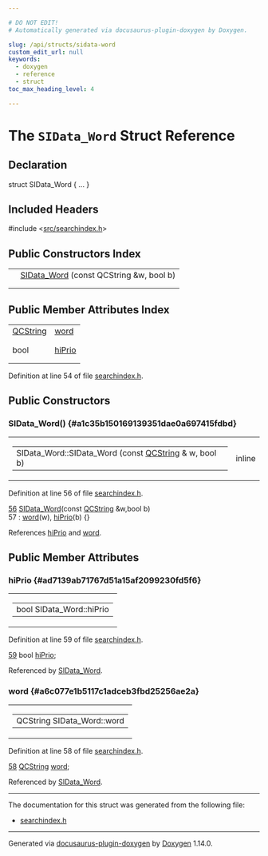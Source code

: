 ```yaml
---

# DO NOT EDIT!
# Automatically generated via docusaurus-plugin-doxygen by Doxygen.

slug: /api/structs/sidata-word
custom_edit_url: null
keywords:
  - doxygen
  - reference
  - struct
toc_max_heading_level: 4

---
```


<div class="doxyPage">

# The `SIData_Word` Struct Reference



## Declaration

<div class="doxyDeclaration">
struct SIData_Word { ... }
</div>

## Included Headers

<div class="doxyIncludesList">#include &lt;<a href="/web-doxygen/docs/api/files/src/searchindex-h">src/searchindex.h</a>&gt;
</div>

## Public Constructors Index

<table class="doxyMembersIndex">

<tr class="doxyMemberIndexItem">
<td class="doxyMemberIndexItemType" align="left" valign="top"></td>
<td class="doxyMemberIndexItemName" align="left" valign="top"><a href="#a1c35b150169139351dae0a697415fdbd">SIData_Word</a> (const QCString &amp;w, bool b)</td>
</tr>
<tr class="doxyMemberIndexDescription">
<td class="doxyMemberIndexDescriptionLeft"></td>
<td class="doxyMemberIndexDescriptionRight">
</td>
</tr>
<tr class="doxyMemberIndexSeparator">
<td class="doxyMemberIndexSeparator" colspan="2"></td>
</tr>

</table>

## Public Member Attributes Index

<table class="doxyMembersIndex">

<tr class="doxyMemberIndexItem">
<td class="doxyMemberIndexItemType" align="left" valign="top"><a href="/web-doxygen/docs/api/classes/qcstring">QCString</a></td>
<td class="doxyMemberIndexItemName" align="left" valign="top"><a href="#a6c077e1b5117c1adceb3fbd25256ae2a">word</a></td>
</tr>
<tr class="doxyMemberIndexDescription">
<td class="doxyMemberIndexDescriptionLeft"></td>
<td class="doxyMemberIndexDescriptionRight">
</td>
</tr>
<tr class="doxyMemberIndexSeparator">
<td class="doxyMemberIndexSeparator" colspan="2"></td>
</tr>

<tr class="doxyMemberIndexItem">
<td class="doxyMemberIndexItemType" align="left" valign="top">bool</td>
<td class="doxyMemberIndexItemName" align="left" valign="top"><a href="#ad7139ab71767d51a15af2099230fd5f6">hiPrio</a></td>
</tr>
<tr class="doxyMemberIndexDescription">
<td class="doxyMemberIndexDescriptionLeft"></td>
<td class="doxyMemberIndexDescriptionRight">
</td>
</tr>
<tr class="doxyMemberIndexSeparator">
<td class="doxyMemberIndexSeparator" colspan="2"></td>
</tr>

</table>


<p>Definition at line 54 of file <a href="/web-doxygen/docs/api/files/src/searchindex-h">searchindex.h</a>.</p>


<div class="doxySectionDef">

## Public Constructors

### SIData\_Word() {#a1c35b150169139351dae0a697415fdbd}

<div class="doxyMemberItem">
<div class="doxyMemberProto">
<table class="doxyMemberLabels">
<tr class="doxyMemberLabels">
<td class="doxyMemberLabelsLeft">
<table class="doxyMemberName">
<tr>
<td class="doxyMemberName">SIData_Word::SIData_Word (const <a href="/web-doxygen/docs/api/classes/qcstring">QCString</a> &amp; w, bool b)</td>
</tr>
</table>
</td>
<td class="doxyMemberLabelsRight">
<span class="doxyMemberLabels">
<span class="doxyMemberLabel inline">inline</span>
</span>
</td>
</tr>
</table>
</div>
<div class="doxyMemberDoc">



<p>Definition at line 56 of file <a href="/web-doxygen/docs/api/files/src/searchindex-h">searchindex.h</a>.</p>


<div class="doxyProgramListing">

<div class="doxyCodeLine"><span class="doxyLineNumber"><a href="#a1c35b150169139351dae0a697415fdbd">56</a></span><span class="doxyLineContent"><span class="doxyHighlight">  <a href="#a1c35b150169139351dae0a697415fdbd">SIData_Word</a>(</span><span class="doxyHighlightKeyword">const</span><span class="doxyHighlight"> <a href="/web-doxygen/docs/api/classes/qcstring">QCString</a> &amp;w,</span><span class="doxyHighlightKeywordType">bool</span><span class="doxyHighlight"> b)</span></span></div>
<div class="doxyCodeLine"><span class="doxyLineNumber">57</span><span class="doxyLineContent"><span class="doxyHighlight">    : <a href="#a6c077e1b5117c1adceb3fbd25256ae2a">word</a>(w), <a href="#ad7139ab71767d51a15af2099230fd5f6">hiPrio</a>(b) {}</span></span></div>

</div>


<p>References <a href="#ad7139ab71767d51a15af2099230fd5f6">hiPrio</a> and <a href="#a6c077e1b5117c1adceb3fbd25256ae2a">word</a>.</p>

</div>
</div>

</div>

<div class="doxySectionDef">

## Public Member Attributes

### hiPrio {#ad7139ab71767d51a15af2099230fd5f6}

<div class="doxyMemberItem">
<div class="doxyMemberProto">
<table class="doxyMemberLabels">
<tr class="doxyMemberLabels">
<td class="doxyMemberLabelsLeft">
<table class="doxyMemberName">
<tr>
<td class="doxyMemberName">bool SIData_Word::hiPrio</td>
</tr>
</table>
</td>
</tr>
</table>
</div>
<div class="doxyMemberDoc">



<p>Definition at line 59 of file <a href="/web-doxygen/docs/api/files/src/searchindex-h">searchindex.h</a>.</p>


<div class="doxyProgramListing">

<div class="doxyCodeLine"><span class="doxyLineNumber"><a href="#ad7139ab71767d51a15af2099230fd5f6">59</a></span><span class="doxyLineContent"><span class="doxyHighlight">  </span><span class="doxyHighlightKeywordType">bool</span><span class="doxyHighlight"> <a href="#ad7139ab71767d51a15af2099230fd5f6">hiPrio</a>;</span></span></div>

</div>


<p>Referenced by <a href="#a1c35b150169139351dae0a697415fdbd">SIData_Word</a>.</p>

</div>
</div>

### word {#a6c077e1b5117c1adceb3fbd25256ae2a}

<div class="doxyMemberItem">
<div class="doxyMemberProto">
<table class="doxyMemberLabels">
<tr class="doxyMemberLabels">
<td class="doxyMemberLabelsLeft">
<table class="doxyMemberName">
<tr>
<td class="doxyMemberName">QCString SIData_Word::word</td>
</tr>
</table>
</td>
</tr>
</table>
</div>
<div class="doxyMemberDoc">



<p>Definition at line 58 of file <a href="/web-doxygen/docs/api/files/src/searchindex-h">searchindex.h</a>.</p>


<div class="doxyProgramListing">

<div class="doxyCodeLine"><span class="doxyLineNumber"><a href="#a6c077e1b5117c1adceb3fbd25256ae2a">58</a></span><span class="doxyLineContent"><span class="doxyHighlight">  <a href="/web-doxygen/docs/api/classes/qcstring">QCString</a> <a href="#a6c077e1b5117c1adceb3fbd25256ae2a">word</a>;</span></span></div>

</div>


<p>Referenced by <a href="#a1c35b150169139351dae0a697415fdbd">SIData_Word</a>.</p>

</div>
</div>

</div>

<hr/>

The documentation for this struct was generated from the following file:

<ul>
<li><a href="/web-doxygen/docs/api/files/src/searchindex-h">searchindex.h</a></li>
</ul>

<hr/>

<p class="doxyGeneratedBy">Generated via <a href="https://github.com/xpack/docusaurus-plugin-doxygen">docusaurus-plugin-doxygen</a> by <a href="https://www.doxygen.nl">Doxygen</a> 1.14.0.</p>

</div>
